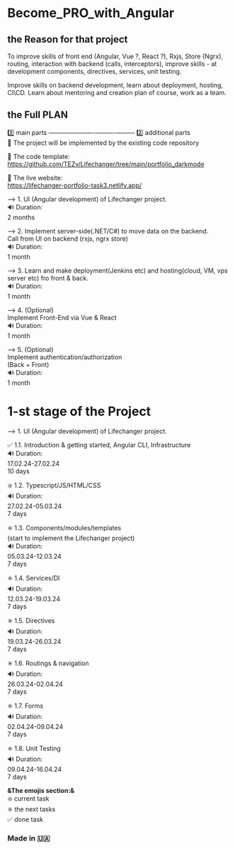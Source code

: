 # Become_PRO_with_Angular

## the Reason for that project

To improve skills of front end (Angular, Vue ?, React ?), Rxjs, Store (Ngrx), routing, interaction with backend (calls, interceptors), improve skills - at development components, directives, services, unit testing.<br>

Improve skills on backend development, learn about deployment, hosting, CI\CD. Learn about mentoring and creation plan of course, work as a team.

## the Full PLAN

3️⃣ main parts ———————-———-——— 2️⃣ additional parts<br>
📢 The project will be implemented by the existing code repository <br>

🔆 The code template:<br>
https://github.com/TEZv/Lifechanger/tree/main/portfolio_darkmode<br>

🔅 The live website:<br>
https://lifechanger-portfolio-task3.netlify.app/<br>

—-> 1. UI (Angular development) of Lifechanger project.<br>
🔊 Duration:<br>
2 months<br>

—-> 2. Implement server-side(.NET/C#) to move data on the backend.<br> 
Call from UI on backend (rxjs, ngrx store)<br>
🔊 Duration:<br>
1 month<br>

—-> 3. Learn and make deployment(Jenkins etc) and hosting(cloud, VM, vps server etc) fro front & back.<br>
🔊 Duration:<br>
1 month<br>

—-> 4. (Optional)<br>
Implement Front-End via Vue & React<br>
🔊 Duration:<br>
1 month<br>

—-> 5. (Optional)<br>
Implement authentication/authorization<br>
(Back + Front)<br>
🔊 Duration:<br>
1 month<br>

# 1-st stage of the Project

—-> 1. UI (Angular development) of Lifechanger project.<br>

✅ 1.1. Introduction & getting started, Angular CLI, Infrastructure<br>
🔊 Duration:<br>
17.02.24-27.02.24<br>
10 days<br>

❇️ 1.2. Typescript/JS/HTML/CSS<br>
🔊 Duration:<br>
27.02.24-05.03.24<br>
7 days<br>

✳️ 1.3. Components/modules/templates<br>
(start to implement the Lifechanger project)<br>
🔊 Duration:<br>
05.03.24-12.03.24<br>
7 days<br>

✳️ 1.4. Services/DI<br>
🔊 Duration:<br>
12.03.24-19.03.24<br>
7 days<br>

✳️ 1.5. Directives<br>
🔊 Duration:<br>
19.03.24-26.03.24<br>
7 days<br>

✳️ 1.6. Routings & navigation<br>
🔊 Duration:<br>
26.03.24-02.04.24<br>
7 days<br>

✳️ 1.7. Forms<br>
🔊 Duration:<br>
02.04.24-09.04.24<br>
7 days<br>

✳️ 1.8. Unit Testing<br>
🔊 Duration:<br>
09.04.24-16.04.24<br>
7 days<br>

**&The emojis section:&**<br>
❇️ current task<br>
✳️ the next tasks<br>
✅ done task

### Made in 🇺🇦
